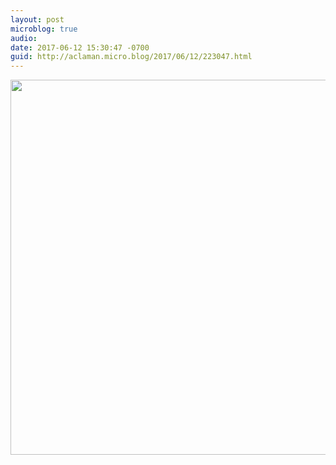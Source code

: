 ```yaml
---
layout: post
microblog: true
audio: 
date: 2017-06-12 15:30:47 -0700
guid: http://aclaman.micro.blog/2017/06/12/223047.html
---
```



<img src="http://micro.alexclaman.com/uploads/2018/f4d456317d.jpg" width="600" height="600" />
